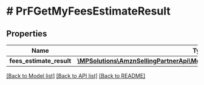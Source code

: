 # # PrFGetMyFeesEstimateResult

## Properties

Name | Type | Description | Notes
------------ | ------------- | ------------- | -------------
**fees_estimate_result** | [**\MPSolutions\AmznSellingPartnerApi\Models\ProductFees\PrFFeesEstimateResult**](PrFFeesEstimateResult.md) |  | [optional]

[[Back to Model list]](../../README.md#models) [[Back to API list]](../../README.md#endpoints) [[Back to README]](../../README.md)
